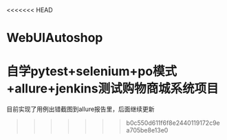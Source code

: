 <<<<<<< HEAD
# WebUIAutoshop
自学pytest+selenium+po模式+allure+jenkins测试购物商城系统项目
=======
目前实现了用例出错截图到allure报告里，后面继续更新
>>>>>>> b0c550d611f6f8e2440119172c9ea705be8e13e0
